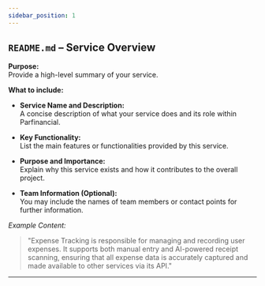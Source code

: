 ```yaml
---
sidebar_position: 1
---
```


## `README.md` – Service Overview

**Purpose:**  
Provide a high-level summary of your service.

**What to include:**

- **Service Name and Description:**  
  A concise description of what your service does and its role within Parfinancial.
  
- **Key Functionality:**  
  List the main features or functionalities provided by this service.

- **Purpose and Importance:**  
  Explain why this service exists and how it contributes to the overall project.

- **Team Information (Optional):**  
  You may include the names of team members or contact points for further information.

*Example Content:*
> "Expense Tracking is responsible for managing and recording user expenses. It supports both manual entry and AI-powered receipt scanning, ensuring that all expense data is accurately captured and made available to other services via its API."

---
